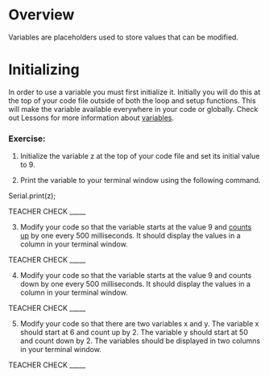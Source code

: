 # Overview

Variables are placeholders used to store values that can be modified.

# Initializing

In order to use a variable you must first initialize it. Initially you will do this at the top of your code file outside of both the loop and setup functions. This will make the variable available everywhere in your code or globally. Check out Lessons for more information about [variables](https://www.google.com/url?q=https://docs.google.com/document/d/1BmZbXzxnD2j17QToSZ9jeZmnP7burwfksfQq2v4zu-Y/edit%23heading%3Dh.vbe1wov8lque&sa=D&ust=1587613173882000).

### Exercise:

1.  Initialize the variable z at the top of your code file and set its initial value to 9.

<!-- end list -->

2.  Print the variable to your terminal window using the following command.

Serial.print(z);

TEACHER CHECK \_\_\_\_\_

3.  Modify your code so that the variable starts at the value 9 and [counts up](https://www.google.com/url?q=https://docs.google.com/document/d/1BmZbXzxnD2j17QToSZ9jeZmnP7burwfksfQq2v4zu-Y/edit%23heading%3Dh.j1vujjth5hql&sa=D&ust=1587613173884000) by one every 500 milliseconds. It should display the values in a column in your terminal window.

TEACHER CHECK \_\_\_\_\_

4.  Modify your code so that the variable starts at the value 9 and counts down by one every 500 milliseconds. It should display the values in a column in your terminal window.

TEACHER CHECK \_\_\_\_\_

5.  Modify your code so that there are two variables x and y. The variable x should start at 6 and count up by 2. The variable y should start at 50 and count down by 2. The variables should be displayed in two columns in your terminal window.

TEACHER CHECK \_\_\_\_\_

